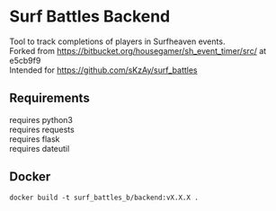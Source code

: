 # Surf Battles Backend #

Tool to track completions of players in Surfheaven events.<br>
Forked from https://bitbucket.org/housegamer/sh_event_timer/src/ at e5cb9f9<br>
Intended for https://github.com/sKzAy/surf_battles


## Requirements

requires python3 <br>
requires requests<br>
requires flask<br>
requires dateutil<br>


## Docker

    docker build -t surf_battles_b/backend:vX.X.X .

